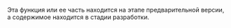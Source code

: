 Эта функция или ее часть находится на этапе предварительной версии, а содержимое находится в стадии разработки.